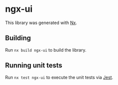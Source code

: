 # ngx-ui

This library was generated with [Nx](https://nx.dev).

## Building

Run `nx build ngx-ui` to build the library.

## Running unit tests

Run `nx test ngx-ui` to execute the unit tests via [Jest](https://jestjs.io).
